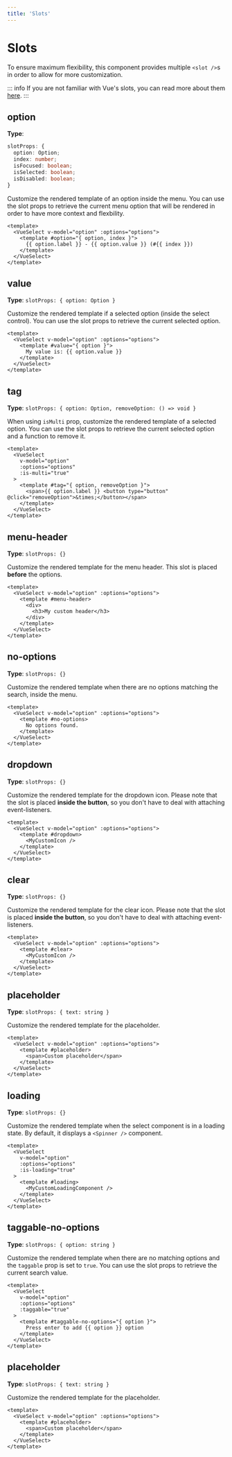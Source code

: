 ```yaml
---
title: 'Slots'
---
```


# Slots

To ensure maximum flexibility, this component provides multiple `<slot />`s in order to allow for more customization.

::: info
If you are not familiar with Vue's slots, you can read more about them [here](https://vuejs.org/guide/components/slots.html).
:::

## option

**Type**:

```ts
slotProps: {
  option: Option;
  index: number;
  isFocused: boolean;
  isSelected: boolean;
  isDisabled: boolean;
}
```

Customize the rendered template of an option inside the menu. You can use the slot props to retrieve the current menu option that will be rendered in order to have more context and flexbility.

```vue
<template>
  <VueSelect v-model="option" :options="options">
    <template #option="{ option, index }">
      {{ option.label }} - {{ option.value }} (#{{ index }})
    </template>
  </VueSelect>
</template>
```

## value

**Type**: `slotProps: { option: Option }`

Customize the rendered template if a selected option (inside the select control). You can use the slot props to retrieve the current selected option.

```vue
<template>
  <VueSelect v-model="option" :options="options">
    <template #value="{ option }">
      My value is: {{ option.value }}
    </template>
  </VueSelect>
</template>
```

## tag

**Type**: `slotProps: { option: Option, removeOption: () => void }`

When using `isMulti` prop, customize the rendered template of a selected option. You can use the slot props to retrieve the current selected option and a function to remove it.

```vue
<template>
  <VueSelect
    v-model="option"
    :options="options"
    :is-multi="true"
  >
    <template #tag="{ option, removeOption }">
      <span>{{ option.label }} <button type="button" @click="removeOption">&times;</button></span>
    </template>
  </VueSelect>
</template>
```

## menu-header

**Type**: `slotProps: {}`

Customize the rendered template for the menu header. This slot is placed **before** the options.

```vue
<template>
  <VueSelect v-model="option" :options="options">
    <template #menu-header>
      <div>
        <h3>My custom header</h3>
      </div>
    </template>
  </VueSelect>
</template>
```

## no-options

**Type**: `slotProps: {}`

Customize the rendered template when there are no options matching the search, inside the menu.

```vue
<template>
  <VueSelect v-model="option" :options="options">
    <template #no-options>
      No options found.
    </template>
  </VueSelect>
</template>
```

## dropdown

**Type**: `slotProps: {}`

Customize the rendered template for the dropdown icon. Please note that the slot is placed **inside the button**, so you don't have to deal with attaching event-listeners.

```vue
<template>
  <VueSelect v-model="option" :options="options">
    <template #dropdown>
      <MyCustomIcon />
    </template>
  </VueSelect>
</template>
```

## clear

**Type**: `slotProps: {}`

Customize the rendered template for the clear icon. Please note that the slot is placed **inside the button**, so you don't have to deal with attaching event-listeners.

```vue
<template>
  <VueSelect v-model="option" :options="options">
    <template #clear>
      <MyCustomIcon />
    </template>
  </VueSelect>
</template>
```

## placeholder

**Type**: `slotProps: { text: string }`

Customize the rendered template for the placeholder.

```vue
<template>
  <VueSelect v-model="option" :options="options">
    <template #placeholder>
      <span>Custom placeholder</span>
    </template>
  </VueSelect>
</template>
```

## loading

**Type**: `slotProps: {}`

Customize the rendered template when the select component is in a loading state. By default, it displays a `<Spinner />` component.

```vue
<template>
  <VueSelect
    v-model="option"
    :options="options"
    :is-loading="true"
  >
    <template #loading>
      <MyCustomLoadingComponent />
    </template>
  </VueSelect>
</template>
```

## taggable-no-options

**Type**: `slotProps: { option: string }`

Customize the rendered template when there are no matching options and the `taggable` prop is set to `true`. You can use the slot props to retrieve the current search value.

```vue
<template>
  <VueSelect
    v-model="option"
    :options="options"
    :taggable="true"
  >
    <template #taggable-no-options="{ option }">
      Press enter to add {{ option }} option
    </template>
  </VueSelect>
</template>
```

## placeholder

**Type**: `slotProps: { text: string }`

Customize the rendered template for the placeholder.

```vue
<template>
  <VueSelect v-model="option" :options="options">
    <template #placeholder>
      <span>Custom placeholder</span>
    </template>
  </VueSelect>
</template>
```
